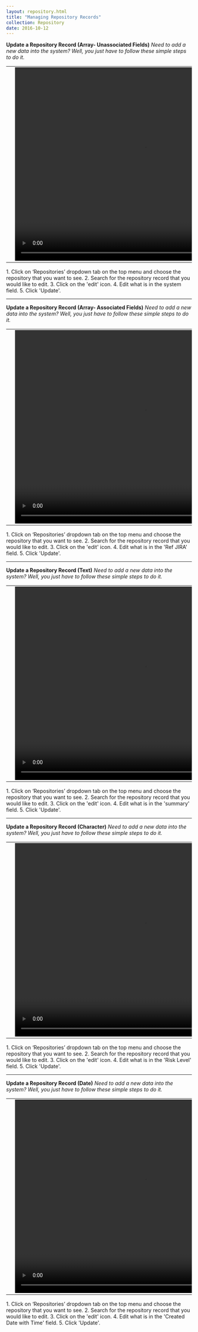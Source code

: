 ```yaml
---
layout: repository.html
title: "Managing Repository Records"
collection: Repository
date: 2016-10-12
---
```

**Update a Repository Record (Array- Unassociated Fields)**
_Need to add a new data into the system? Well, you just have to follow these simple steps to do it._

<table>
<tr>
<td width="50px"></td>
<td width="700px">
<video width="700" height="525" controls>
	<source src="/assets/video/Repo/how_to_update_repo_record_system.mp4" type="video/mp4">
	Your browser does not support the video tag.
</video>
</td>
<td width="50px"></td>
</tr>
</table>
1.	Click on ‘Repositories’ dropdown tab on the top menu and choose the repository that you want to see.
2.  Search for the repository record that you would like to edit.
3.  Click on the 'edit' icon.
4.  Edit what is in the system field.
5.  Click 'Update'.

---
**Update a Repository Record (Array- Associated Fields)**
_Need to add a new data into the system? Well, you just have to follow these simple steps to do it._

<table>
<tr>
<td width="50px"></td>
<td width="700px">
<video width="700" height="525" controls>
	<source src="/assets/video/Repo/how_to_update_repo_record_ref_jira.mp4" type="video/mp4">
	Your browser does not support the video tag.
</video>
</td>
<td width="50px"></td>
</tr>
</table>
1.	Click on ‘Repositories’ dropdown tab on the top menu and choose the repository that you want to see.
2.  Search for the repository record that you would like to edit.
3.  Click on the 'edit' icon.
4.  Edit what is in the 'Ref JIRA' field.
5.  Click 'Update'.

---
**Update a Repository Record (Text)**
_Need to add a new data into the system? Well, you just have to follow these simple steps to do it._

<table>
<tr>
<td width="50px"></td>
<td width="700px">
<video width="700" height="525" controls>
	<source src="/assets/video/Repo/how_to_update_repo_record_summary.mp4" type="video/mp4">
	Your browser does not support the video tag.
</video>
</td>
<td width="50px"></td>
</tr>
</table>
1.	Click on ‘Repositories’ dropdown tab on the top menu and choose the repository that you want to see.
2.  Search for the repository record that you would like to edit.
3.  Click on the 'edit' icon.
4.  Edit what is in the 'summary' field.
5.  Click 'Update'.

---
**Update a Repository Record (Character)**
_Need to add a new data into the system? Well, you just have to follow these simple steps to do it._

<table>
<tr>
<td width="50px"></td>
<td width="700px">
<video width="700" height="525" controls>
	<source src="/assets/video/Repo/how_to_update_repo_record_risklevel.mp4" type="video/mp4">
	Your browser does not support the video tag.
</video>
</td>
<td width="50px"></td>
</tr>
</table>
1.	Click on ‘Repositories’ dropdown tab on the top menu and choose the repository that you want to see.
2.  Search for the repository record that you would like to edit.
3.  Click on the 'edit' icon.
4.  Edit what is in the 'Risk Level' field.
5.  Click 'Update'.

---
**Update a Repository Record (Date)**
_Need to add a new data into the system? Well, you just have to follow these simple steps to do it._

<table>
<tr>
<td width="50px"></td>
<td width="700px">
<video width="700" height="525" controls>
	<source src="/assets/video/Repo/how_to_update_repo_record_system.mp4" type="video/mp4">
	Your browser does not support the video tag.
</video>
</td>
<td width="50px"></td>
</tr>
</table>
1.	Click on ‘Repositories’ dropdown tab on the top menu and choose the repository that you want to see.
2.  Search for the repository record that you would like to edit.
3.  Click on the 'edit' icon.
4.  Edit what is in the 'Created Date with Time' field.
5.  Click 'Update'.
